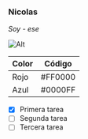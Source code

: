 ### Nicolas

*Soy -*
_ese_

![Alt](https://w7.pngwing.com/pngs/895/199/png-transparent-spider-man-heroes-download-with-transparent-background-free-thumbnail.png)

| Color | Código |
| ----------- | ----------- |
| Rojo | #FF0000 |
| Azul | #0000FF |

- [x] Primera tarea
- [ ] Segunda tarea
- [ ] Tercera tarea
<!---
usernicolasmaya/usernicolasmaya is a ✨ special ✨ repository because its `README.md` (this file) appears on your GitHub profile.
You can click the Preview link to take a look at your changes.
--->
